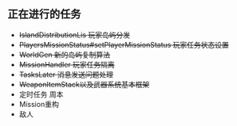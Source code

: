 ## 正在进行的任务
- ~~IslandDistributionLis 玩家岛屿分发~~<br>
- ~~PlayersMissionStatus#setPlayerMissionStatus 玩家任务状态设置~~<br>
- ~~WorldGen 新的岛屿复制算法~~<br>
- ~~MissionHandler 玩家任务隔离~~<br>
- ~~TasksLater 消息发送问题处理~~<br>
- ~~WeaponItemStack以及武器系统基本框架~~
- 定时任务 周本
- Mission重构
- 敌人
